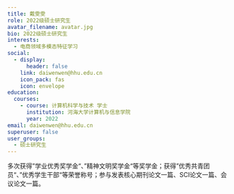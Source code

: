```yaml
---
title: 戴雯雯
role: 2022级硕士研究生
avatar_filename: avatar.jpg
bio: 2022级硕士研究生
interests:
  - 电商领域多模态特征学习
social:
  - display:
      header: false
    link: daiwenwen@hhu.edu.cn
    icon_pack: fas
    icon: envelope
education:
  courses:
    - course: 计算机科学与技术 学士
      institution: 河海大学计算机与信息学院
      year: 2022
email: daiwenwen@hhu.edu.cn
superuser: false
user_groups:
  - 硕士研究生
---
```

多次获得”学业优秀奖学金“、”精神文明奖学金“等奖学金；获得”优秀共青团员“、”优秀学生干部“等荣誉称号；参与发表核心期刊论文一篇、SCI论文一篇、会议论文一篇。